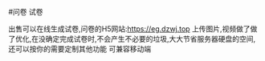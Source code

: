 #问卷 试卷

出售可以在线生成试卷,问卷的H5网站:https://eg.dzwj.top   上传图片,视频做了做了优化,在没确定完成试卷时,不会产生不必要的垃圾,大大节省服务器硬盘的空间,还可以按你的需要定制其他功能
可兼容移动端
